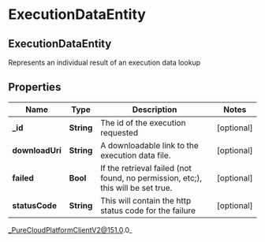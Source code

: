 # ExecutionDataEntity

## ExecutionDataEntity
Represents an individual result of an execution data lookup

## Properties

|Name | Type | Description | Notes|
|------------ | ------------- | ------------- | -------------|
| **_id** | **String** | The id of the execution requested | [optional] |
| **downloadUri** | **String** | A downloadable link to the execution data file. | [optional] |
| **failed** | **Bool** | If the retrieval failed (not found, no permission, etc;), this will be set true. | [optional] |
| **statusCode** | **String** | This will contain the http status code for the failure | [optional] |



_PureCloudPlatformClientV2@151.0.0_
